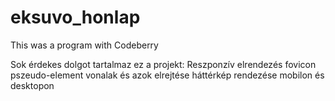 # eksuvo_honlap
 This was a program with Codeberry

Sok érdekes dolgot tartalmaz ez a projekt:
Reszponzív elrendezés
fovicon
pszeudo-element vonalak és azok elrejtése
háttérkép rendezése mobilon és desktopon
